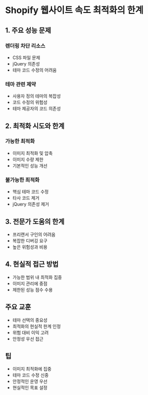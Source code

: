 # Shopify 웹사이트 속도 최적화의 한계

## 1. 주요 성능 문제

### 렌더링 차단 리소스

- CSS 파일 문제
- jQuery 의존성
- 테마 코드 수정의 어려움

### 테마 관련 제약

- 사용자 정의 테마의 복잡성
- 코드 수정의 위험성
- 테마 제공자의 코드 의존성

## 2. 최적화 시도와 한계

### 가능한 최적화

- 이미지 최적화 및 압축
- 이미지 수량 제한
- 기본적인 성능 개선

### 불가능한 최적화

- 핵심 테마 코드 수정
- 타사 코드 제거
- jQuery 의존성 제거

## 3. 전문가 도움의 한계

- 프리랜서 구인의 어려움
- 복잡한 디버깅 요구
- 높은 위험성과 비용

## 4. 현실적 접근 방법

- 가능한 범위 내 최적화 집중
- 이미지 관리에 중점
- 제한된 성능 점수 수용

## 주요 교훈

- 테마 선택의 중요성
- 최적화의 현실적 한계 인정
- 위험 대비 이익 고려
- 안정성 우선 접근

## 팁

- 이미지 최적화에 집중
- 테마 코드 수정 신중
- 안정적인 운영 우선
- 현실적인 목표 설정
